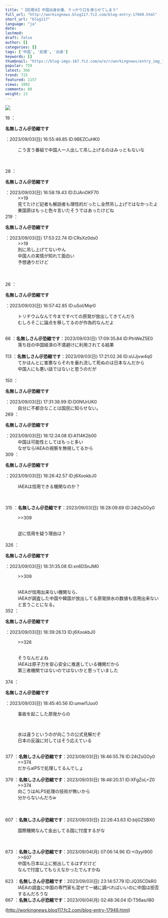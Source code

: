 ```yaml
---
title: "【処理水】中国出身女優、うっかり口を滑らせてしまう"
full_url: "http://workingnews.blog117.fc2.com/blog-entry-17949.html"
short_url: "blog117"
language: "ja"
date: 
lastmod: 
draft: false
author: []
categories: []
tags: ['中国', '処理', '出身']
keywords: []
thumbnail: "https://blog-imgs-167.fc2.com/w/o/r/workingnews/entry_img_17949.jpg"
popular: 759
latest: 366
trend: 715
featured: 1157
views: 1802
comments: 80
weight: 13
---
```


![](https://blog-imgs-167.fc2.com/w/o/r/workingnews/entry_img_17949.jpg)

<dl class='thread'><dt>19 ：<p><b>名無しさん＠恐縮です</b></p>：2023/09/03(日) 16:55:46.85 ID:9BEZCuHK0 <br></dt><dd><p>こう言う番組で中国人一人出して吊し上げるのはみっともないな</p> <br><dd><br> </dd></dd><dt>28 ：<p><b>名無しさん＠恐縮です</b></p>：2023/09/03(日) 16:58:19.43 ID:DJAnOKF70 <br></dt><dd>>>19 <br>見てたけど記者も解説者も理性的だったし全然吊し上げではなかったよ <br>東国原はもっと色々言いたそうではあったけどね <dd> <dd> </dd></dd></dd><dt>219 ：<p><b>名無しさん＠恐縮です</b></p>：2023/09/03(日) 17:53:22.74 ID:CRsXz0ds0 <br></dt><dd>>>19 <br>別に吊し上げてないやん <br>中国人の実情が知れて面白い <br>予想通りだけど <br></dd><dt> </dt><dd> <br> <br> <br></dd><dt>26 ：<p><b>名無しさん＠恐縮です</b></p>：2023/09/03(日) 16:57:42.85 ID:uSol/Mqr0 <br></dt><dd><p>トリチウムなんて今まですべての原発が放出してきてんだろ <br>むしろそこに論点を移してるのが作為的なんだよ</p> <dd><br> </dd></dd><dt>66 ：<b>名無しさん＠恐縮です</b>：2023/09/03(日) 17:09:35.84 ID:PtnWeZ5E0 <br></dt><dd>落ち目の中国経済の不満避けに利用されてる結果 <br><dd><br> </dd></dd><dt>113 ：<b>名無しさん＠恐縮です</b>：2023/09/03(日) 17:21:02.36 ID:sUJjvw4q0 <br></dt><dd>てかほんとに害悪ならそれを垂れ流して死ぬのは日本なんだから <br><dd>中国人にも悪い話ではないと思うのだが <br><dd><br> </dd></dd></dd><dt>150 ：<p><b>名無しさん＠恐縮です</b></p>：2023/09/03(日) 17:31:38.99 ID:D0NfJrUK0 <br></dt><dd>自分に不都合なことは国民に知らせない。 <br></dd><dt>269 ：<p><b>名無しさん＠恐縮です</b></p>：2023/09/03(日) 18:12:24.08 ID:A114K2b00 <br></dt><dd>中国は可能性としてはもっと多い <br>なぜならIAEAの視察を無視してるから <br></dd><dt>309 ：<p><b>名無しさん＠恐縮です</b></p>：2023/09/03(日) 18:26:42.57 ID:j6XookbJ0 <br></dt><dd><p>IAEAは信用できる機関なのか？</p> <br><dd><br> </dd></dd><dt>315 ：<b>名無しさん＠恐縮です</b>：2023/09/03(日) 18:28:09.69 ID:24tZsGOy0 <br></dt><dd><p>>>309</p> <br>逆に信用を疑う理由は？ <br><dd><br> </dd></dd><dt>326 ：<p><b>名無しさん＠恐縮です</b></p>：2023/09/03(日) 18:31:35.08 ID:xn6DSnJM0 <br></dt><dd><p>>>309</p> <br>IAEAが信用出来ない機関なら、 <br>IAEAが調査した中国や韓国が放出してる原発排水の数値も信用出来ないと言うことになる。 <dd> <dd> </dd></dd></dd><dt>352 ：<p><b>名無しさん＠恐縮です</b></p>：2023/09/03(日) 18:39:26.13 ID:j6XookbJ0 <br></dt><dd><p>>>326</p> <br>そうなんだよね <br>IAEAは原子力を安心安全に推進している機関だから <br><dd>第三者機関ではないのではないかと思っていました <br><dd> <br> </dd></dd></dd><dt>374 ：<p><b>名無しさん＠恐縮です</b></p>：2023/09/03(日) 18:45:40.56 ID:umwl1Juo0 <br></dt><dd><p>事故を起こした原発からの</p> <br><dd><p>水は違うというのが向こうの公式見解だぞ <br>日本の反論に対してはそう応えている <br></p><br></dd></dd><dt>377 ：<b>名無しさん＠恐縮です</b>：2023/09/03(日) 18:46:55.78 ID:24tZsGOy0 <br></dt><dd>>>374 <br>だからalPSで処理してるんでしょ <br><dd><br> </dd></dd><dt>379 ：<b>名無しさん＠恐縮です</b>：2023/09/03(日) 18:48:20.51 ID:XFgZoL+Z0 <br></dt><dd>>>374 <br>向こうはALPS処理の技術が無いから <br>分からないんだろw <br><dd> <dd><br> <br> <br></dd></dd></dd><dt>607 ：<b>名無しさん＠恐縮です</b>：2023/09/03(日) 22:26:43.63 ID:bIjGZSBX0 <br></dt><dd><p>国際機関なんて金出してる国に忖度するがな </p><br><dd><br> </dd></dd><dt>673 ：<b>名無しさん＠恐縮です</b>：2023/09/04(月) 07:06:14.96 ID:+i3yyI900 <br></dt><dd>>>607 <br>中国も日本以上に拠出してるはずだけど <br>なんで忖度してもらえなかったでんすかね <br><dd><br> </dd></dd><dt>623 ：<b>名無しさん＠恐縮です</b>：2023/09/03(日) 23:14:57.79 ID:JQ35CDkR0 <br></dt><dd>IAEAの調査に中国の専門家も混ぜて一緒に調べればいいのに中国は拒否するんだろうな <br><dd> </dd></dd><dt>667 ：<b>名無しさん＠恐縮です</b>：2023/09/04(月) 02:48:36.04 ID:T56as/I80 <br></dt></dl> 

(http://workingnews.blog117.fc2.com/blog-entry-17949.html)
